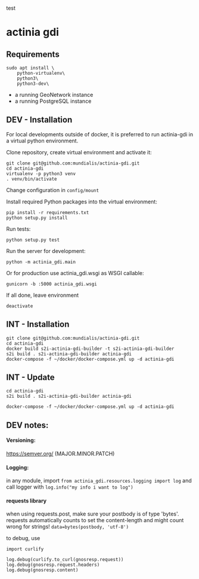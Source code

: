 test
# actinia gdi

## Requirements
```
sudo apt install \
    python-virtualenv\
    python3\
    python3-dev\
```
* a running GeoNetwork instance
* a running PostgreSQL instance

## DEV - Installation
For local developments outside of docker, it is preferred to run actinia-gdi in a virtual python environment.

Clone repository, create virtual environment and activate it:
```
git clone git@github.com:mundialis/actinia-gdi.git
cd actinia-gdi
virtualenv -p python3 venv
. venv/bin/activate
```

Change configuration in ```config/mount```

Install required Python packages into the virtual environment:
```
pip install -r requirements.txt
python setup.py install
```
Run tests:
```
python setup.py test
```

Run the server for development:
```
python -m actinia_gdi.main
```

Or for production use actinia_gdi.wsgi as WSGI callable:
```
gunicorn -b :5000 actinia_gdi.wsgi
```

If all done, leave environment
```
deactivate
```

## INT - Installation

```
git clone git@github.com:mundialis/actinia-gdi.git
cd actinia-gdi
docker build s2i-actinia-gdi-builder -t s2i-actinia-gdi-builder
s2i build . s2i-actinia-gdi-builder actinia-gdi
docker-compose -f ~/docker/docker-compose.yml up -d actinia-gdi
```

## INT - Update

```
cd actinia-gdi
s2i build . s2i-actinia-gdi-builder actinia-gdi

docker-compose -f ~/docker/docker-compose.yml up -d actinia-gdi
```

## DEV notes:

#### Versioning:

https://semver.org/ (MAJOR.MINOR.PATCH)

#### Logging:
in any module, import `from actinia_gdi.resources.logging import log` and call logger with `log.info("my info i want to log")`


#### requests library

when using requests.post, make sure your postbody is of type 'bytes'. requests automatically counts to set the content-length and might count wrong for strings! `data=bytes(postbody, 'utf-8')`

to debug, use
```
import curlify

log.debug(curlify.to_curl(gnosresp.request))
log.debug(gnosresp.request.headers)
log.debug(gnosresp.content)
```
